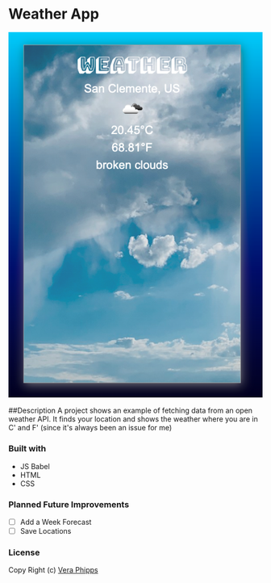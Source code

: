 # Weather App

![Screenshot](https://github.com/veraphipps01/weather/blob/main/Screen%20Shot%202022-01-16%20at%202.22.30%20PM.png?raw=true)


##Description
A project shows an example of fetching data from an open weather API.
It finds your location and shows the weather where you are in C' and F' (since it's always been an issue for me)

### Built with
- JS Babel
- HTML
- CSS

### Planned Future Improvements
- [ ] Add a Week Forecast
- [ ] Save Locations

### License
Copy Right (c) [Vera Phipps](LICENSE.md)
